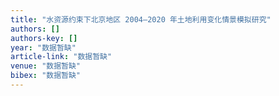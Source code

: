 ```yaml
---
title: "水资源约束下北京地区 2004—2020 年土地利用变化情景模拟研究"
authors: []
authors-key: []
year: "数据暂缺"
article-link: "数据暂缺"
venue: "数据暂缺"
bibex: "数据暂缺"
---
```

